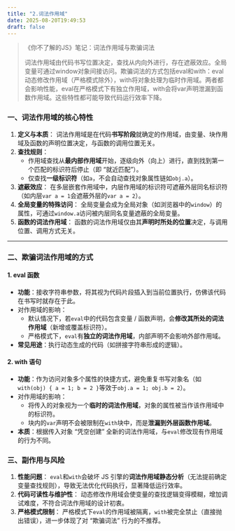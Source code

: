 ```yaml
---
title: "2.词法作用域"
date: 2025-08-20T19:49:53
draft: false
---
```


> 《你不了解的JS》笔记：词法作用域与欺骗词法
>
> 词法作用域由代码书写位置决定，查找从内向外进行，存在遮蔽效应。全局变量可通过window对象间接访问。欺骗词法的方式包括eval和with：eval动态修改作用域（严格模式除外），with将对象处理为临时作用域。两者都会影响性能，eval在严格模式下有独立作用域，with会将var声明泄漏到函数作用域。这些特性都可能导致代码运行效率下降。

### 一、词法作用域的核心特性

1. **定义与本质**：
   词法作用域是在代码**书写阶段**就确定的作用域，由变量、块作用域及函数的声明位置决定，与函数的调用位置无关。
2. **查找规则**：
   - 作用域查找从**最内部作用域**开始，逐级向外（向上）进行，直到找到第一个匹配的标识符后停止（即 “就近匹配”）。
   - 仅查找**一级标识符**（如`a`，不会自动查找对象属性链如`obj.a`）。
3. **遮蔽效应**：
   在多层嵌套作用域中，内层作用域的标识符可遮蔽外层同名标识符（如内层`var a = 1`会遮蔽外层的`var a = 2`）。
4. **全局变量的特殊访问**：
   全局变量会成为全局对象（如浏览器中的`window`）的属性，可通过`window.a`访问被内层同名变量遮蔽的全局变量。
5. **函数的词法作用域**：
   函数的词法作用域仅由其**声明时所处的位置**决定，与调用位置、调用方式无关。

---

### 二、欺骗词法作用域的方式

#### 1. eval 函数

- **功能**：接收字符串参数，将其视为代码片段插入到当前位置执行，仿佛该代码在书写时就存在于此。
- 对作用域的影响：
  - 默认情况下，若`eval`中的代码包含变量 / 函数声明，会**修改其所处的词法作用域**（新增或覆盖标识符）。
  - 严格模式下，`eval`有**独立的词法作用域**，内部声明不会影响外部作用域。
- **常见用途**：执行动态生成的代码（如拼接字符串形成的逻辑）。

#### 2. with 语句

- **功能**：作为访问对象多个属性的快捷方式，避免重复书写对象名（如`with(obj) { a = 1; b = 2 }`等效于`obj.a = 1; obj.b = 2`）。
- 对作用域的影响：
  - 将传入的对象视为一个**临时的词法作用域**，对象的属性被当作该作用域中的标识符。
  - 块内的`var`声明不会被限制在`with`块中，而是**泄漏到外层函数作用域**。
- **本质**：根据传入对象 “凭空创建” 全新的词法作用域，与`eval`修改现有作用域的行为不同。

### 三、副作用与风险

1. **性能问题**：
   `eval`和`with`会破坏 JS 引擎的**词法作用域静态分析**（无法提前确定变量查找规则），导致无法优化代码执行，显著降低运行效率。
2. **代码可读性与维护性**：
   动态修改作用域会使变量的查找逻辑变得模糊，增加调试难度，不符合词法作用域的设计初衷。
3. **严格模式限制**：
   严格模式下`eval`的作用域被隔离，`with`被完全禁止（直接抛出错误），进一步体现了对 “欺骗词法” 行为的不推荐。